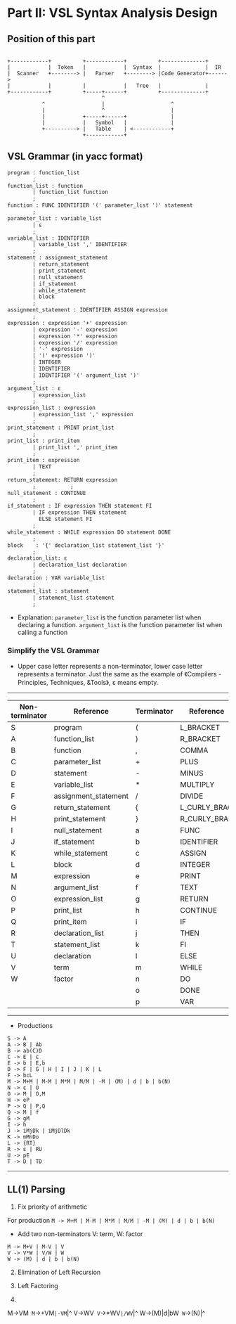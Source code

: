 # Part II: VSL Syntax Analysis Design

## Position of this part

```ascii

+------------+          +------------+          +--------------+
|            |  Token   |            |  Syntax  |              |  IR
|  Scanner   +--------> |   Parser   +--------> |Code Generator+------>
|            |          |            |   Tree   |              |
+------------+          +-----+------+          +--------------+
                              ^
           ^                  |                     ^
           |                  ^                     |
           |            +-----+------+              |
           |            |   Symbol   |              |
           +----------> |   Table    | <------------+
                        +------------+

```


## VSL Grammar (in yacc format)
```yacc
program	: function_list
		;
function_list : function
		| function_list function
		;
function : FUNC IDENTIFIER '(' parameter_list ')' statement
		;
parameter_list : variable_list
		| ε
		;
variable_list : IDENTIFIER
		| variable_list ',' IDENTIFIER
		;
statement : assignment_statement
		| return_statement
		| print_statement
		| null_statement
		| if_statement
		| while_statement
		| block
		;
assignment_statement : IDENTIFIER ASSIGN expression
		;
expression : expression '+' expression
		| expression '-' expression
		| expression '*' expression
		| expression '/' expression
		| '-' expression
		| '(' expression ')'
		| INTEGER
		| IDENTIFIER
		| IDENTIFIER '(' argument_list ')'
		;
argument_list : ε
		| expression_list
		;
expression_list	: expression
		| expression_list ',' expression
		;
print_statement	: PRINT print_list
		;
print_list : print_item
		| print_list ',' print_item
		;
print_item : expression
		| TEXT
		;
return_statement: RETURN expression
		;			;
null_statement : CONTINUE
		;
if_statement : IF expression THEN statement FI
		| IF expression THEN statement
		  ELSE statement FI
		;
while_statement : WHILE expression DO statement DONE
		;
block	 : '{' declaration_list statement_list '}'
		;
declaration_list: ε
		| declaration_list declaration
		;
declaration : VAR variable_list
		;
statement_list : statement
		| statement_list statement
		;
```

+ Explanation: `parameter_list` is the function parameter list when declaring a function. `argument_list` is 
the function parameter list when calling a function

### Simplify the VSL Grammar
+ Upper case letter represents a non-terminator, lower case letter represents a terminator. Just the same as the example
of 《Compilers - Principles, Techniques, &Tools》, ε means empty.
- - - - - - - - - - - - - - - - - - - - - - - - - - - - - - - - - - -
| Non-terminator | Reference            | Terminator | Reference    | 
| -------------- | -------------------- | ---------- | ------------ | 
| S              | program              | (          | L_BRACKET    | 
| A              | function_list        | )          | R_BRACKET    | 
| B              | function             | ,          | COMMA        | 
| C              | parameter_list       | +          | PLUS         | 
| D              | statement            | -          | MINUS        | 
| E              | variable_list        | *          | MULTIPLY     | 
| F              | assignment_statement | /          | DIVIDE       | 
| G              | return_statement     | {          | L_CURLY_BRAC | 
| H              | print_statement      | }          | R_CURLY_BRAC | 
| I              | null_statement       | a          | FUNC         | 
| J              | if_statement         | b          | IDENTIFIER   | 
| K              | while_statement      | c          | ASSIGN       | 
| L              | block                | d          | INTEGER      | 
| M              | expression           | e          | PRINT        | 
| N              | argument_list        | f          | TEXT         | 
| O              | expression_list      | g          | RETURN       | 
| P              | print_list           | h          | CONTINUE     | 
| Q              | print_item           | i          | IF           | 
| R              | declaration_list     | j          | THEN         | 
| T              | statement_list       | k          | FI           | 
| U              | declaration          | l          | ELSE         | 
| V              | term                 | m          | WHILE        | 
| W              | factor               | n          | DO           | 
|                |                      | o          | DONE         | 
|                |                      | p          | VAR          | 
- - - - - - - - - - - - - - - - - - - - - - - - - - - - - - - - - - -
+ Productions
```
S -> A
A -> B | Ab
B -> ab(C)D
C -> E | ε
E -> b | E,b
D -> F | G | H | I | J | K | L
F -> bcL
M -> M+M | M-M | M*M | M/M | -M | (M) | d | b | b(N)
N -> ε | O
O -> M | O,M
H -> eP
P -> Q | P,Q
Q -> M | f
G -> gM
I -> h
J -> iMjDk | iMjDlDk
K -> mMnDo
L -> {RT}
R -> ε | RU
U -> pE
T -> D | TD
```
----------------

## LL(1) Parsing
1. Fix priority of arithmetic

For production `M -> M+M | M-M | M*M | M/M | -M | (M) | d | b | b(N)`
+ Add two non-terminators V: term, W: factor

```production
M -> M+V | M-V | V            
V -> V*W | V/W | W          
W -> (M) | d | b | b(N)
```

2. Elimination of Left Recursion


3. Left Factoring


4. 






























M->VM`
M`->+VM`|-VM`|^
V->WV`
V`->*WV`|/WV`|^
W->(M)|d|bW`
W`->(N)|^